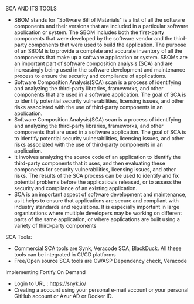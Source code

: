 SCA AND ITS TOOLS 

* SBOM stands for "Software Bill of Materials" is a list of all the software components and their versions that are included in a particular software application or system. The SBOM includes both the first-party components that were developed by the software vendor and the third-party components that were used to build the application. The purpose of an SBOM is to provide a complete and accurate inventory of all the components that make up a software application or system. SBOMs are an important part of software composition analysis (SCA) and are increasingly being used in the software development and maintenance process to ensure the security and compliance of applications. 
* Software Composition Analysis(SCA) scan is a process of identifying and analyzing the third-party libraries, frameworks, and other components that are used in a software application. The goal of SCA is to identify potential security vulnerabilities, licensing issues, and other risks associated with the use of third-party components in an application. 
* Software Composition Analysis(SCA) scan is a process of identifying and analyzing the third-party libraries, frameworks, and other components that are used in a software application. The goal of SCA is to identify potential security vulnerabilities, licensing issues, and other risks associated with the use of third-party components in an application.
* It involves analyzing the source code of an application to identify the third-party components that it uses, and then evaluating these components for security vulnerabilities, licensing issues, and other risks. The results of the SCA process can be used to identify and fix potential problems before the applicatiovis released, or to assess the security and compliance of an existing application. 
* SCA is an important aspect of software development and maintenance, as it helps to ensure that applications are secure and compliant with industry standards and regulations. It is especially important in large organizations where multiple developers may be working on different parts of the same application, or where applications are built using a variety of third-party components

SCA Tools: 

* Commercial SCA tools are Synk, Veracode SCA, BlackDuck. All these tools can be integrated in CI/CD platforms
* Free/Open source SCA tools are OWASP Dependency check, Veracode



Implementing Fortify On Demand

* Login to URL : https://snyk.io/ 
* Creating a account using your personal e-mail account or your personal GitHub account or Azur AD or Docker ID.
